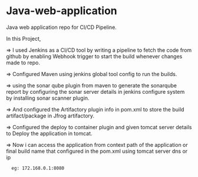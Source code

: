 # Java-web-application
Java web application repo for CI/CD Pipeline.

In this Project,

=> I used Jenkins as a CI/CD tool by writing a pipeline to fetch the code from github by enabling Webhook trigger to start the build whenever changes made to repo.

=> Configured Maven using jenkins global tool config to run the builds.

=> using the sonar qube plugin from maven to generate the sonarqube report by configuring the sonar server details in jenkins configure system by installing sonar scanner plugin.

=> And configured the Artifactory plugin info in pom.xml to store the build artifact/package in Jfrog artifactory.

=> Configured the deploy to container plugin and given tomcat server details to Deploy the application in tomcat.

=> Now i can access the application from context path of the application or final build name that configured in the pom.xml using tomcat server dns or ip
      
      eg: 172.168.0.1:8080
